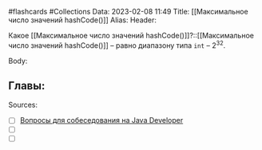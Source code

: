#flashcards #Collections 
Data: 2023-02-08 11:49
Title: [[Максимальное число значений hashCode()]]
Alias:
Header:

Какое [[Максимальное число значений hashCode()]]?::[[Максимальное число значений hashCode()]] – равно диапазону типа `int` – 2<sup>32</sup>.
<!--SR:!2023-11-03,10,650-->



Body:





Главы:
-


Sources:
- [ ] [Вопросы для собеседования на Java Developer](https://github.com/enhorse/java-interview/blob/master/README.md#%D0%9E%D0%9E%D0%9F)
- [ ] []()
- [ ] []()
